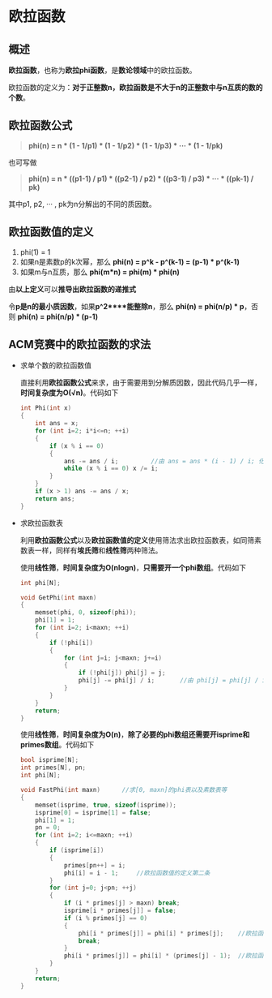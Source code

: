 # 欧拉函数

## 概述

**欧拉函数**，也称为**欧拉phi函数**，是**数论领域**中的欧拉函数。

欧拉函数的定义为：**对于正整数n，欧拉函数是不大于n的正整数中与n互质的数的个数**。

## 欧拉函数公式

> **phi(n) = n * (1 - 1/p1) * (1 - 1/p2) * (1 - 1/p3) * ··· * (1 - 1/pk)**

也可写做

> **phi(n) = n * ((p1-1) / p1) * ((p2-1) / p2) * ((p3-1) / p3) * ··· * ((pk-1) / pk)**

其中p1, p2, ··· , pk为n分解出的不同的质因数。

## 欧拉函数值的定义

1. phi(1) = 1
2. 如果n是素数p的k次幂，那么 **phi(n) = p^k - p^(k-1) = (p-1) * p^(k-1)**
3. 如果m与n互质，那么 **phi(m*n) = phi(m) * phi(n)**

由**以上定义**可以**推导出欧拉函数的递推式**

令**p是n的最小质因数**，如果**p^2****能整除n**，那么 **phi(n) = phi(n/p) * p**，否则 **phi(n) = phi(n/p) * (p-1)**

## ACM竞赛中的欧拉函数的求法

* 求单个数的欧拉函数值

    直接利用**欧拉函数公式**来求，由于需要用到分解质因数，因此代码几乎一样，**时间复杂度为O(√n)**。代码如下
    ```cpp
    int Phi(int x)
    {
        int ans = x;
        for (int i=2; i*i<=n; ++i)
        {
            if (x % i == 0)
            {
                ans -= ans / i;         //由 ans = ans * (i - 1) / i; 化简而来
                while (x % i == 0) x /= i;
            }
        }
        if (x > 1) ans -= ans / x;
        return ans;
    }
    ```

* 求欧拉函数表

    利用**欧拉函数公式**以及**欧拉函数值的定义**使用筛法求出欧拉函数表，如同筛素数表一样，同样有**埃氏筛**和**线性筛**两种筛法。

    使用**线性筛**，**时间复杂度为O(nlogn)**，**只需要开一个phi数组**。代码如下
    ```cpp
    int phi[N];

    void GetPhi(int maxn)
    {
        memset(phi, 0, sizeof(phi));
        phi[1] = 1;
        for (int i=2; i<maxn; ++i)
        {
            if (!phi[i])
            {
                for (int j=i; j<maxn; j+=i)
                {
                    if (!phi[j]) phi[j] = j;
                    phi[j] -= phi[j] / i;       //由 phi[j] = phi[j] / i * (i - 1); 化简而来
                }
            }
        }
        return;
    }
    ```

    使用**线性筛**，**时间复杂度为O(n)**，**除了必要的phi数组还需要开isprime和primes数组**。代码如下
    ```cpp
    bool isprime[N];
    int primes[N], pn;
    int phi[N];

    void FastPhi(int maxn)      //求[0, maxn]的phi表以及素数表等
    {
        memset(isprime, true, sizeof(isprime));
        isprime[0] = isprime[1] = false;
        phi[1] = 1;
        pn = 0;
        for (int i=2; i<=maxn; ++i)
        {
            if (isprime[i])
            {
                primes[pn++] = i;
                phi[i] = i - 1;     //欧拉函数值的定义第二条
            }
            for (int j=0; j<pn; ++j)
            {
                if (i * primes[j] > maxn) break;
                isprime[i * primes[j]] = false;
                if (i % primes[j] == 0)
                {
                    phi[i * primes[j]] = phi[i] * primes[j];    //欧拉函数递推式
                    break;
                }
                phi[i * primes[j]] = phi[i] * (primes[j] - 1);  //欧拉函数递推式
            }
        }
        return;
    }
    ```
